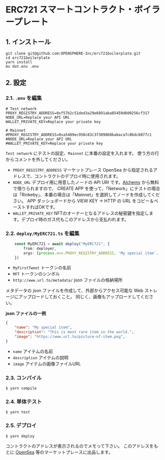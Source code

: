 # ERC721 スマートコントラクト・ボイラープレート

## 1. インストール

```shell
git clone git@github.com:OPENSPHERE-Inc/erc721boilerplate.git
cd erc721boilerplate
yarn install
mv dot.env .env
```

## 2. 設定

### 2.1. `.env` を編集

```dotenv
# Test network
PROXY_REGISTRY_ADDRESS=0xf57b2c51ded3a29e6891aba85459d600256cf317
NODE_URL=Replace your API URL
WALLET_PRIVATE_KEY=Replace your private key

# Mainnet
#PROXY_REGISTRY_ADDRESS=0xa5409ec958c83c3f309868babaca7c86dcb077c1
#NODE_URL=Replace your API URL
#WALLET_PRIVATE_KEY=Replace your private key
```

`Test network` にテストの設定、`Mainnet` に本番の設定を入れます。 
使う方の行からコメントを外してください。

- `PROXY_REGISTRY_ADDRESS` マーケットプレース OpenSea から指定されるアドレスで、コントラクトのデプロイ時に使用されます。
- `NODE_URL` デプロイ用に用意したノードの API URI です。[Alchemy](https://www.alchemyapi.io/) から無料で借りられますので、
  CREATE APP を使って、「Network」にテストの場合は「Rinkeby」、本番の場合は「Mainnet」を選択してノードを作成してください。
  APP ダッシュボードから VIEW KEY → HTTP の URL をコピー＆ペーストすればOKです。
- `WALLET_PRIVATE_KEY` NFTのオーナーとなるアドレスの秘密鍵を指定します。デプロイ時のガス代もこのアドレスから支払われます。


### 2.2. `deploy/MyERC721.ts` を編集

```typescript
    const MyERC721 = await deploy("MyERC721", {
        from: deployer,
        args: [process.env.PROXY_REGISTRY_ADDRESS, 'My special item', 'MSI', 'http://www.url.to/metadata/'],
    })
```

- `MyFirstTweet` トークンの名前
- `MFT` トークンのシンボル
- `http://www.url.to/metadata/` json ファイルの格納場所

メタデータの json ファイルを作成して、外部からアクセス可能な Web ストレージにアップロードしておくこと。
同じく、画像もアップロードしてください。

**json ファイルの一例**

```json
{
    "name": "My special item",
    "description": "This is most rare item in the world.",
    "image": "https://www.url.to/picture-of-item.png",
}
```

- `name` アイテムの名前
- `description` アイテムの説明
- `image` アイテムの画像ファイルURL


### 2.3. コンパイル

```shell
$ yarn compile
```

### 2.4. 単体テスト

```shell
$ yarn test
```

### 2.5. デプロイ

```shell
$ yarn deploy
```

コントラクトのアドレスが表示されるのでメモって下さい。
このアドレスをもとに [OpenSea](https://opensea.io/) 等のマーケットプレースに出品します。
